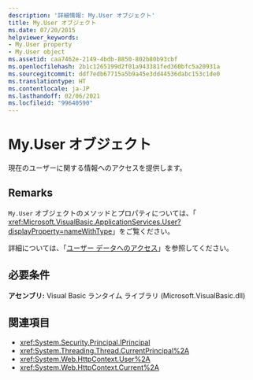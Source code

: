 ```yaml
---
description: '詳細情報: My.User オブジェクト'
title: My.User オブジェクト
ms.date: 07/20/2015
helpviewer_keywords:
- My.User property
- My.User object
ms.assetid: caa7462e-2149-4bdb-8850-802b80b93cbf
ms.openlocfilehash: 2b1c1265199d2f01a943381fed360bfc5a20931a
ms.sourcegitcommit: ddf7edb67715a5b9a45e3dd44536dabc153c1de0
ms.translationtype: HT
ms.contentlocale: ja-JP
ms.lasthandoff: 02/06/2021
ms.locfileid: "99640590"
---
```

# <a name="myuser-object"></a>My.User オブジェクト

現在のユーザーに関する情報へのアクセスを提供します。  
  
## <a name="remarks"></a>Remarks  

 `My.User` オブジェクトのメソッドとプロパティについては、「 <xref:Microsoft.VisualBasic.ApplicationServices.User?displayProperty=nameWithType>」をご覧ください。  
  
 詳細については、「[ユーザー データへのアクセス](../../developing-apps/programming/accessing-user-data.md)」を参照してください。  
  
## <a name="requirements"></a>必要条件  

 **アセンブリ:** Visual Basic ランタイム ライブラリ (Microsoft.VisualBasic.dll)  
  
## <a name="see-also"></a>関連項目

- <xref:System.Security.Principal.IPrincipal>
- <xref:System.Threading.Thread.CurrentPrincipal%2A>
- <xref:System.Web.HttpContext.User%2A>
- <xref:System.Web.HttpContext.Current%2A>
